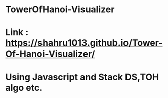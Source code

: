 ﻿# TowerOfHanoi-Visualizer
 # Link : https://shahru1013.github.io/Tower-Of-Hanoi-Visualizer/
 # Using Javascript and Stack DS,TOH algo etc.
